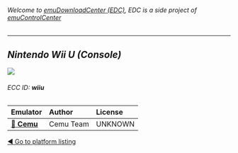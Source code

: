 ###### Welcome to [emuDownloadCenter (EDC)](https://github.com/PhoenixInteractiveNL/emuDownloadCenter/wiki/), EDC is a side project of [emuControlCenter](https://github.com/PhoenixInteractiveNL/emuControlCenter/wiki/)
***
## _Nintendo Wii U (Console)_
![](https://raw.githubusercontent.com/wiki/PhoenixInteractiveNL/emuDownloadCenter/images_platform/ecc_wiiu_teaser.png)
###### ECC ID: **wiiu**

| Emulator   | Author      | License     |
|:-----------|:------------|:------------|
| [:file_folder: **Cemu**](https://github.com/PhoenixInteractiveNL/emuDownloadCenter/wiki/Emulator-cemu#menu) | Cemu Team | UNKNOWN |

[:arrow_backward: Go to platform listing](https://github.com/PhoenixInteractiveNL/emuDownloadCenter/wiki/EDC-Platform-List)
